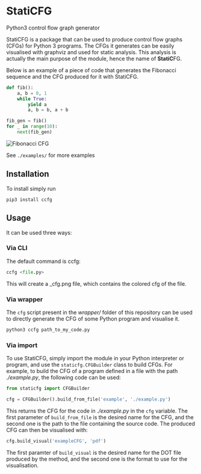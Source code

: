 # StatiCFG
Python3 control flow graph generator

StatiCFG is a package that can be used to produce control flow graphs (CFGs) for Python 3 programs. 
The CFGs it generates can be easily visualised with graphviz and used for static analysis. 
This analysis is actually the main purpose of the module, hence the name of **StatiC**FG.

Below is an example of a piece of code that generates the Fibonacci sequence and the CFG produced for it with StatiCFG.

```py
def fib():
    a, b = 0, 1
    while True:
        yield a
        a, b = b, a + b

fib_gen = fib()
for _ in range(10):
    next(fib_gen)
```

![Fibonacci CFG](fib_cfg.png)

See `./examples/` for more examples

## Installation
To install simply run
```
pip3 install ccfg
```

## Usage
It can be used three ways:

### Via CLI

The default command is ccfg:
```py
ccfg <file.py>
``` 

This will create a <file>_cfg.png file, which contains the colored cfg of the file.

### Via wrapper
The `cfg` script present in the *wrapper/* folder of this repository can be used to directly generate the CFG of some Python program and visualise it.
```sh
python3 ccfg path_to_my_code.py
```

### Via import
To use StatiCFG, simply import the module in your Python interpreter or program, and use the `staticfg.CFGBuilder` class to build CFGs. 
For example, to build the CFG of a program defined in a file with the path *./example.py*, the following code can be used:

```py
from staticfg import CFGBuilder

cfg = CFGBuilder().build_from_file('example', './example.py')
```

This returns the CFG for the code in *./example.py* in the `cfg` variable. 
The first parameter of `build_from_file` is the desired name for the CFG, and the second one is the path to the file containing the source code.
The produced CFG can then be visualised with:

```py
cfg.build_visual('exampleCFG', 'pdf')
```

The first paramter of `build_visual` is the desired name for the DOT file produced by the method, and the second one is the format to use for the visualisation.
